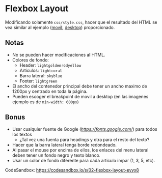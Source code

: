 # Flexbox Layout

Modificando solamente `css/style.css`, hacer que el resultado del HTML se vea similar al ejemplo ([movil](example-movil.png), [desktop](example-desktop.png)) proporcionado.

## Notas

- No se pueden hacer modificaciones al HTML.
- Colores de fondo:
  - Header: `lightgoldenrodyellow`
  - Articulos: `lightcoral`
  - Barra lateral: `skyblue`
  - Footer: `lightgreen`
- El ancho del contenedor principal debe tener un ancho maximo de 1200px y centrado en toda la página.
- Pueden escoger el breakpoint de movil a desktop  (en las imagenes ejemplo es de `min-width: 600px`)

## Bonus

- Usar cualquier fuente de Google (*https://fonts.google.com/*) para todos los textos
  - ¿Tal vez una fuenta para headings y otra para el resto del texto?
- Hacer que la barra lateral tenga borde redondeado.
- Al pasar el mouse por encima de ellos, los enlaces del menu lateral deben tener un fondo negro y texto blanco.
- Usar un color de fondo diferente para cada articulo impar (1, 3, 5, etc).

CodeSandbox: https://codesandbox.io/s/02-flexbox-layout-evyx8
